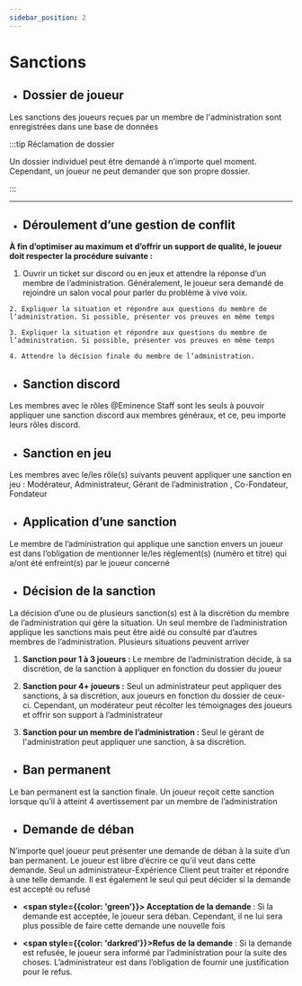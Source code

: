 ```yaml
---
sidebar_position: 2
---
```


# Sanctions

- ## Dossier de joueur 
Les sanctions des joueurs reçues par un membre de l'administration sont enregistrées dans une base de données

:::tip Réclamation de dossier

Un dossier individuel peut être demandé à n’importe quel moment. Cependant, un joueur ne peut demander que son propre dossier.

:::

---

- ## Déroulement d’une gestion de conflit 
**À fin d’optimiser au maximum et d’offrir un support de qualité, le joueur doit respecter la procédure suivante :** 

  1. Ouvrir un ticket sur discord ou en jeux et attendre la réponse d’un membre de l’administration. Généralement, le joueur sera demandé de rejoindre un salon vocal pour parler du problème à vive voix.

    2. Expliquer la situation et répondre aux questions du membre de l’administration. Si possible, présenter vos preuves en même temps

    3. Expliquer la situation et répondre aux questions du membre de l’administration. Si possible, présenter vos preuves en même temps

    4. Attendre la décision finale du membre de l’administration.

- ## Sanction discord 
Les membres avec le rôles @Eminence Staff sont les seuls à pouvoir appliquer une sanction discord aux membres généraux, et ce, peu importe leurs rôles discord.

- ## Sanction en jeu 
Les membres avec le/les rôle(s) suivants peuvent appliquer une sanction en jeu : Modérateur, Administrateur, Gérant de l’administration , Co-Fondateur, Fondateur

- ## Application d’une sanction
Le membre de l’administration qui applique une sanction envers un joueur est dans l’obligation de mentionner le/les réglement(s) (numéro et titre) qui a/ont été enfreint(s) par le joueur concerné

- ## Décision de la sanction 
La décision d’une ou de plusieurs sanction(s) est à la discrétion du membre de l’administration qui gère la situation. Un seul membre de l’administration applique les sanctions mais peut être aidé ou consulté par d’autres membres de l’administration. Plusieurs situations peuvent arriver

  1. **Sanction pour 1 à 3 joueurs :** Le membre de l’administration décide, à sa discrétion, de la sanction à appliquer en fonction du dossier du joueur

  2. **Sanction pour 4+ joueurs :** Seul un administrateur peut appliquer des sanctions, à sa discrétion, aux joueurs en fonction du dossier de ceux-ci. Cependant, un modérateur peut récolter les témoignages des joueurs et offrir son support à l’administrateur

  3. **Sanction pour un membre de l’administration :** Seul le gérant de l'administration peut appliquer une sanction, à sa discrétion.

- ## Ban permanent 
Le ban permanent est la sanction finale. Un joueur reçoit cette sanction lorsque qu’il à atteint 4 avertissement par un membre de l’administration

- ## Demande de déban 
N’importe quel joueur peut présenter une demande de déban à la suite d’un ban permanent. Le joueur est libre d’écrire ce qu'il veut dans cette demande. Seul un administrateur-Expérience Client peut traiter et répondre à une telle demande. Il est également le seul qui peut décider si la demande est accepté ou refusé

  - **<span style={{color: 'green'}}> Acceptation de la demande </span>** : Si la demande est acceptée, le joueur sera déban. Cependant, il ne lui sera plus possible de faire cette demande une nouvelle fois

  - **<span style={{color: 'darkred'}}>Refus de la demande</span>** : Si la demande est refusée, le joueur sera informé par l’administration pour la suite des choses. L’administrateur est dans l’obligation de fournir une justification pour le refus.




